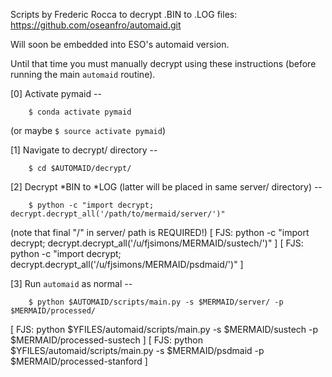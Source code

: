 Scripts by Frederic Rocca to decrypt .BIN to .LOG files:
https://github.com/oseanfro/automaid.git

Will soon be embedded into ESO's automaid version.

Until that time you must manually decrypt using these instructions
(before running the main `automaid` routine).

[0] Activate pymaid --

```
    $ conda activate pymaid
```
(or maybe ```$ source activate pymaid```)

[1] Navigate to decrypt/ directory --
```
    $ cd $AUTOMAID/decrypt/
```

[2] Decrypt  *BIN to *LOG (latter will be placed in same server/ directory) --
```
    $ python -c "import decrypt; decrypt.decrypt_all('/path/to/mermaid/server/')"
```
(note that final "/" in server/ path is REQUIRED!)
[ FJS: python -c "import decrypt; decrypt.decrypt_all('/u/fjsimons/MERMAID/sustech/')" ]
[ FJS: python -c "import decrypt; decrypt.decrypt_all('/u/fjsimons/MERMAID/psdmaid/')" ]

[3] Run `automaid` as normal --
```
    $ python $AUTOMAID/scripts/main.py -s $MERMAID/server/ -p $MERMAID/processed/
```
[ FJS: python $YFILES/automaid/scripts/main.py -s $MERMAID/sustech -p $MERMAID/processed-sustech ]
[ FJS: python $YFILES/automaid/scripts/main.py -s $MERMAID/psdmaid -p $MERMAID/processed-stanford ]
